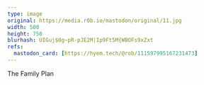 ```yaml
---
type: image
original: https://media.r0b.io/mastodon/original/11.jpg
width: 500
height: 750
blurhash: UIGuj$0g~pR-pJE2M|Ip9Ft5M{WBOFs9xZxt
refs:
  mastodon_card: [https://hyem.tech/@rob/111597995167231473]
---
```


The Family Plan
